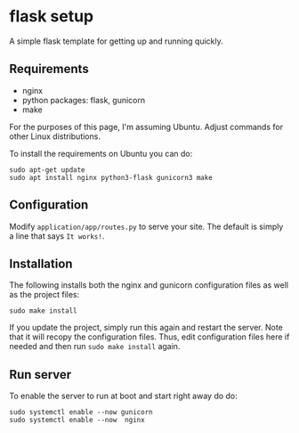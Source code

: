 # flask setup

A simple flask template for getting up and running quickly.

## Requirements

* nginx
* python packages: flask, gunicorn
* make

For the purposes of this page, I'm assuming Ubuntu. Adjust commands for other Linux
distributions.

To install the requirements on Ubuntu you can do:

    sudo apt-get update
    sudo apt install nginx python3-flask gunicorn3 make

## Configuration

Modify `application/app/routes.py` to serve your site. The default is simply a line that
says `It works!`.

## Installation

The following installs both the nginx and gunicorn configuration files as well as the
project files:

    sudo make install

If you update the project, simply run this again and restart the server. Note that it
will recopy the configuration files. Thus, edit configuration files here if needed and
then run `sudo make install` again.

## Run server

To enable the server to run at boot and start right away do do:

    sudo systemctl enable --now gunicorn
    sudo systemctl enable --now  nginx
